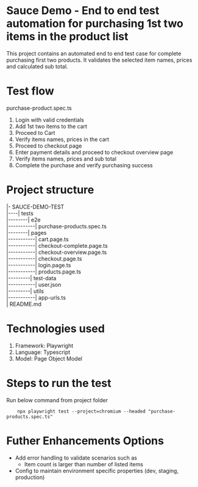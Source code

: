 # Sauce Demo - End to end test automation for purchasing 1st two items in the product list
This project contains an automated end to end test case for complete purchasing first two products. It validates the selected item names, prices and calculated sub total.

# Test flow
purchase-product.spec.ts
1. Login with valid credentials
2. Add 1st two items to the cart
3. Proceed to Cart
4. Verify items names, prices in the cart
5. Proceed to checkout page
6. Enter payment details and proceed to checkout overview page
7. Verify items names, prices and sub total
8. Complete the purchase and verify purchasing success

# Project structure
|- SAUCE-DEMO-TEST<br>
|----| tests<br>
|--------| e2e<br>
|-----------| purchase-products.spec.ts<br>
|--------| pages<br>
|-----------| cart.page.ts<br>
|-----------| checkout-complete.page.ts<br>
|-----------| checkout-overview.page.ts<br>
|-----------| checkout.page.ts<br>
|-----------| login.page.ts<br>
|-----------| products.page.ts<br>
|---------| test-data<br>
|-----------| user.json<br>
|---------| utils<br>
|-----------| app-urls.ts<br>
| README.md<br>

# Technologies used
1. Framework: Playwright
2. Language: Typescript
3. Model: Page Object Model

# Steps to run the test
Run below command from project folder
```
    npx playwright test --project=chromium --headed "purchase-products.spec.ts"
```
# Futher Enhancements Options
- Add error handling to validate scenarios such as 
    - Item count is larger than number of listed items
- Config to maintain environment specific properties (dev, staging, production)
